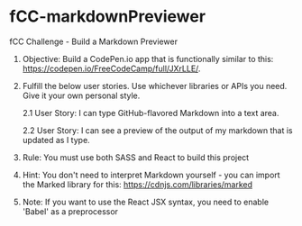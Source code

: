 # fCC-markdownPreviewer
fCC Challenge - Build a Markdown Previewer

1. Objective: Build a CodePen.io app that is functionally similar to this: https://codepen.io/FreeCodeCamp/full/JXrLLE/.

2. Fulfill the below user stories. Use whichever libraries or APIs you need. Give it your own personal style.

    2.1 User Story: I can type GitHub-flavored Markdown into a text area.
    
    2.2 User Story: I can see a preview of the output of my markdown that is updated as I type.
    
3. Rule: You must use both SASS and React to build this project
    
3. Hint: You don't need to interpret Markdown yourself - you can import the Marked library for this: https://cdnjs.com/libraries/marked

4. Note: If you want to use the React JSX syntax, you need to enable 'Babel' as a preprocessor
